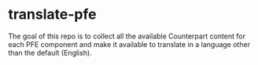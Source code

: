 # translate-pfe

The goal of this repo is to collect all the available Counterpart content for each PFE component and make it available to translate in a language other than the default (English).

